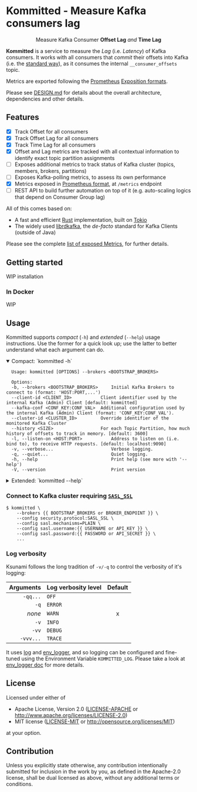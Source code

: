 # Kommitted - Measure Kafka consumers lag

<div align="center" style="text-align: center;">

Measure Kafka Consumer **Offset Lag** _and_ **Time Lag**

</div>

**Kommitted** is a service to measure the _Lag_ (i.e. _Latency_) of Kafka consumers.
It works with all consumers that _commit_ their offsets into Kafka (i.e. the
[standard way](https://kafka.apache.org/documentation/#design_consumerposition)), as it
consumes the internal `__consumer_offsets` topic.

Metrics are exported following the [Prometheus](https://prometheus.io/)
[Exposition formats](https://prometheus.io/docs/instrumenting/exposition_formats/#exposition-formats).

Please see [DESIGN.md](./DESIGN.md) for details about the overall architecture, dependencies and other details.

## Features

* [x] Track Offset for all consumers
* [x] Track Offset Lag for all consumers
* [x] Track Time Lag for all consumers
* [x] Offset and Lag metrics are tracked with all contextual information to identify exact topic partition assignments
* [ ] Exposes additional metrics to track status of Kafka cluster (topics, members, brokers, partitions)
* [ ] Exposes Kafka-polling metrics, to assess its own performance
* [x] Metrics exposed in [Prometheus format](https://prometheus.io/docs/instrumenting/exposition_formats/#exposition-formats), at `/metrics` endpoint
* [ ] REST API to build further automation on top of it (e.g. auto-scaling logics that depend on Consumer Group lag)

All of this comes based on:

* A fast and efficient [Rust](https://rust-lang.org) implementation, built on [Tokio](https://tokio.rs/)
* The widely used [librdkafka](https://github.com/confluentinc/librdkafka/), the _de-facto_ standard for Kafka Clients (outside of Java)

Please see the complete [list of exposed Metrics](./METRICS.md), for further details.

## Getting started

WIP installation

### In Docker

WIP

## Usage

Kommitted supports _compact_ (`-h`) and _extended_ (`--help`) usage instructions.
Use the former for a quick look up; use the latter to better understand what
each argument can do.

<details open>
  <summary>Compact: `kommitted -h`</summary>

  ```shell
    Usage: kommitted [OPTIONS] --brokers <BOOTSTRAP_BROKERS>
    
    Options:
    -b, --brokers <BOOTSTRAP_BROKERS>     Initial Kafka Brokers to connect to (format: 'HOST:PORT,...')
    --client-id <CLIENT_ID>           Client identifier used by the internal Kafka (Admin) Client [default: kommitted]
    --kafka-conf <CONF_KEY:CONF_VAL>  Additional configuration used by the internal Kafka (Admin) Client (format: 'CONF_KEY:CONF_VAL').
    --cluster-id <CLUSTER_ID>         Override identifier of the monitored Kafka Cluster
    --history <SIZE>                  For each Topic Partition, how much history of offsets to track in memory. [default: 3600]
    -l, --listen-on <HOST:PORT>           Address to listen on (i.e. bind to), to receive HTTP requests. [default: localhost:9090]
    -v, --verbose...                      Verbose logging.
    -q, --quiet...                        Quiet logging.
    -h, --help                            Print help (see more with '--help')
    -V, --version                         Print version
  ```
</details>
  
<details>
  <summary>Extended: `kommitted --help`</summary>
  
  ```shell
  Usage: kommitted [OPTIONS] --brokers <BOOTSTRAP_BROKERS>
  
  Options:
    -b, --brokers <BOOTSTRAP_BROKERS>
            Initial Kafka Brokers to connect to (format: 'HOST:PORT,...').
  
            Equivalent to '--config=bootstrap.servers:host:port,...'.
  
        --client-id <CLIENT_ID>
            Client identifier used by the internal Kafka (Admin) Client.
  
            Equivalent to '--config=client.id:my-client-id'.
  
            [default: kommitted]
  
        --kafka-conf <CONF_KEY:CONF_VAL>
            Additional configuration used by the internal Kafka (Admin) Client (format: 'CONF_KEY:CONF_VAL').
  
            To set multiple configurations keys, use this argument multiple times.
            See: https://github.com/edenhill/librdkafka/blob/master/CONFIGURATION.md.
  
        --cluster-id <CLUSTER_ID>
            Override identifier of the monitored Kafka Cluster.
  
            If set, it replaces the value `cluster.id` from the Brokers' configuration. This can be useful when `cluster.id` is not actually set.
  
        --history <SIZE>
            For each Topic Partition, how much history of offsets to track in memory.
  
            Offsets data points are collected every 500ms, on average: so, on average,
            30 minutes of data points is 3600 offsets, assuming partition offsets are
            regularly produced to.
  
            Once this limit is reached, the oldest data points are discarded, realising
            a "moving window" of offsets history.
  
            [default: 3600]
  
    -l, --listen-on <HOST:PORT>
            Address to listen on (i.e. bind to), to receive HTTP requests.
  
            In addition to the canonical 'HOST:PORT' format, it also allows for:
  
            * ':PORT' / 'PORT' (assumes default 'HOST')
            * 'HOST:' / 'HOST' (assumes default 'PORT')
            * ':'              (fallback on default)
  
            [default: localhost:9090]
  
    -v, --verbose...
            Verbose logging.
  
            * none    = 'WARN'
            * '-v'    = 'INFO'
            * '-vv'   = 'DEBUG'
            * '-vvv'  = 'TRACE'
  
            Alternatively, set environment variable 'KOMMITTED_LOG=(ERROR|WARN|INFO|DEBUG|TRACE|OFF)'.
  
    -q, --quiet...
            Quiet logging.
  
            * none    = 'WARN'
            * '-q'    = 'ERROR'
            * '-qq'   = 'OFF'
  
            Alternatively, set environment variable 'KOMMITTED_LOG=(ERROR|WARN|INFO|DEBUG|TRACE|OFF)'.
  
    -h, --help
            Print help (see a summary with '-h')
  
    -V, --version
            Print version
  ```
</details>

### Connect to Kafka cluster requiring [`SASL_SSL`](https://en.wikipedia.org/wiki/Simple_Authentication_and_Security_Layer)

```shell
$ kommitted \
    --brokers {{ BOOTSTRAP_BROKERS or BROKER_ENDPOINT }} \
    --config security.protocol:SASL_SSL \
    --config sasl.mechanisms=PLAIN \
    --config sasl.username:{{ USERNAME or API_KEY }} \
    --config sasl.password:{{ PASSWORD or API_SECRET }} \  
    ...
```

### Log verbosity

Ksunami follows the long tradition of `-v/-q` to control the verbosity of it's logging:

| Arguments | Log verbosity level | Default |
|----------:|:--------------------|:-------:|
|  `-qq...` | `OFF`               |         |
|      `-q` | `ERROR`             |         |
|    _none_ | `WARN`              |    x    |
|      `-v` | `INFO`              |         |
|     `-vv` | `DEBUG`             |         |
| `-vvv...` | `TRACE`             |         |

It uses [log](https://crates.io/crates/log) and [env_logger](https://crates.io/crates/env_logger),
and so logging can be configured and fine-tuned using the Environment Variable `KOMMITTED_LOG`.
Please take a look at [env_logger doc](https://docs.rs/env_logger/latest/env_logger/#enabling-logging)
for more details.

## License

Licensed under either of

* Apache License, Version 2.0
  ([LICENSE-APACHE](LICENSE-APACHE) or http://www.apache.org/licenses/LICENSE-2.0)
* MIT license
  ([LICENSE-MIT](LICENSE-MIT) or http://opensource.org/licenses/MIT)

at your option.

## Contribution

Unless you explicitly state otherwise, any contribution intentionally submitted
for inclusion in the work by you, as defined in the Apache-2.0 license, shall be
dual licensed as above, without any additional terms or conditions.
